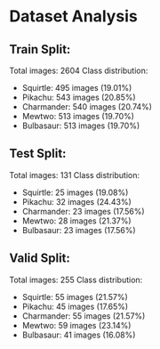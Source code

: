 # Dataset Analysis

## Train Split:
Total images: 2604
Class distribution:
- Squirtle: 495 images (19.01%)
- Pikachu: 543 images (20.85%)
- Charmander: 540 images (20.74%)
- Mewtwo: 513 images (19.70%)
- Bulbasaur: 513 images (19.70%)

## Test Split:
Total images: 131
Class distribution:
- Squirtle: 25 images (19.08%)
- Pikachu: 32 images (24.43%)
- Charmander: 23 images (17.56%)
- Mewtwo: 28 images (21.37%)
- Bulbasaur: 23 images (17.56%)

## Valid Split:
Total images: 255
Class distribution:
- Squirtle: 55 images (21.57%)
- Pikachu: 45 images (17.65%)
- Charmander: 55 images (21.57%)
- Mewtwo: 59 images (23.14%)
- Bulbasaur: 41 images (16.08%)